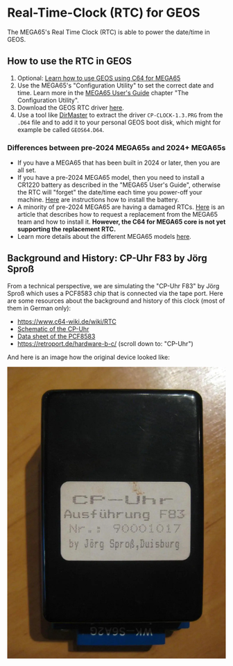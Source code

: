 Real-Time-Clock (RTC) for GEOS
==============================

The MEGA65's Real Time Clock (RTC) is able to power the date/time in GEOS.


How to use the RTC in GEOS
--------------------------

1. Optional: [Learn how to use GEOS using C64 for MEGA65](https://github.com/MJoergen/C64MEGA65/blob/develop/FAQ.md#16-how-can-i-work-with-geos)
1. Use the MEGA65's "Configuration Utility" to set the correct date and time. Learn more in the
   [MEGA65 User's Guide](https://files.mega65.org?id=a5081244-a976-4a21-9153-27cca13fd613)
   chapter "The Configuration Utility".
2. Download the GEOS RTC driver [here](https://github.com/MJoergen/C64MEGA65/raw/master/doc/assets/CP-ClockF83_1.3.D64).
3. Use a tool like [DirMaster](https://style64.org/dirmaster) to extract the driver `CP-CLOCK-1.3.PRG` from the `.D64` file
   and to add it to your personal GEOS boot disk, which might for example be called `GEOS64.D64`.

### Differences between pre-2024 MEGA65s and 2024+ MEGA65s

* If you have a MEGA65 that has been built in 2024 or later, then you are all set.
* If you have a pre-2024 MEGA65 model, then you need to install a CR1220 battery as described in the "MEGA65 User's Guide",
  otherwise the RTC will "forget" the date/time each time you power-off your machine.
  [Here](https://files.mega65.org?ar=14d5ca1e-bc16-45d4-83f5-41b0a0545e0d)
  are instructions how to install the battery.
* A minority of pre-2024 MEGA65 are having a damaged RTCs.
  [Here](https://files.mega65.org?ar=fe2527da-52a7-4a7b-90c1-2388a4a9a981)
  is an article that describes how to request a replacement from the MEGA65 team and how to install it.
  **However, the C64 for MEGA65 core is not yet supporting the replacement RTC.**
* Learn more details about the different MEGA65 models [here](models.md).

Background and History: CP-Uhr F83 by Jörg Sproß
------------------------------------------------

From a technical perspective, we are simulating the "CP-Uhr F83" by Jörg Sproß which uses a PCF8583 chip
that is connected via the tape port. Here are some resources about the background and history of this
clock (most of them in German only):

* https://www.c64-wiki.de/wiki/RTC
* [Schematic of the CP-Uhr](http://www.zimmers.net/anonftp/pub/cbm/documents/projects/other/rtc.gif)
* [Data sheet of the PCF8583](https://www.nxp.com/docs/en/data-sheet/PCF8583.pdf)
* https://retroport.de/hardware-b-c/   (scroll down to: "CP-Uhr")

And here is an image how the original device looked like:

![CP-Uhr](assets/CP-ClockF83.jpg)

